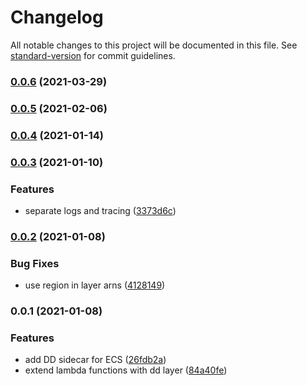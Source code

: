 # Changelog

All notable changes to this project will be documented in this file. See [standard-version](https://github.com/conventional-changelog/standard-version) for commit guidelines.

### [0.0.6](https://github.com/pgarbe/cdk-datadog/compare/v0.0.5...v0.0.6) (2021-03-29)

### [0.0.5](https://github.com/pgarbe/cdk-datadog/compare/v0.0.4...v0.0.5) (2021-02-06)

### [0.0.4](https://github.com/pgarbe/cdk-datadog/compare/v0.0.3...v0.0.4) (2021-01-14)

### [0.0.3](https://github.com/pgarbe/cdk-datadog/compare/v0.0.2...v0.0.3) (2021-01-10)


### Features

* separate logs and tracing ([3373d6c](https://github.com/pgarbe/cdk-datadog/commit/3373d6c0230ced31d8fdda780729b3fe9dc104d3))

### [0.0.2](https://github.com/pgarbe/cdk-datadog/compare/v0.0.1...v0.0.2) (2021-01-08)


### Bug Fixes

* use region in layer arns ([4128149](https://github.com/pgarbe/cdk-datadog/commit/41281495d60ede3a1f7d3360d59b03c6bd2d21f1))

### 0.0.1 (2021-01-08)


### Features

* add DD sidecar for ECS ([26fdb2a](https://github.com/pgarbe/cdk-datadog/commit/26fdb2a74f58f63008f1285750d3d559e1180d65))
* extend lambda functions with dd layer ([84a40fe](https://github.com/pgarbe/cdk-datadog/commit/84a40fee091767291390e4e04df323fa85f13cb7))
